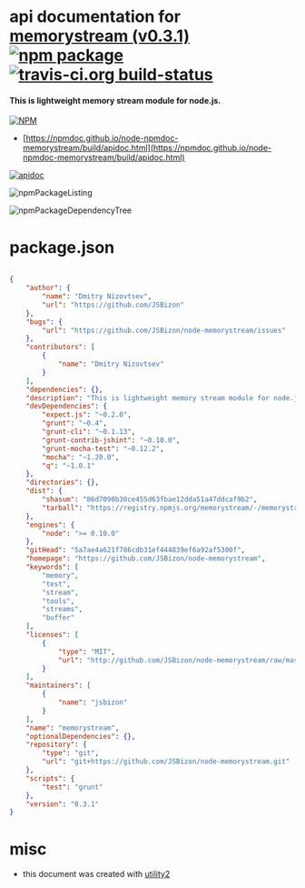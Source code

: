 # api documentation for  [memorystream (v0.3.1)](https://github.com/JSBizon/node-memorystream)  [![npm package](https://img.shields.io/npm/v/npmdoc-memorystream.svg?style=flat-square)](https://www.npmjs.org/package/npmdoc-memorystream) [![travis-ci.org build-status](https://api.travis-ci.org/npmdoc/node-npmdoc-memorystream.svg)](https://travis-ci.org/npmdoc/node-npmdoc-memorystream)
#### This is lightweight memory stream module for node.js.

[![NPM](https://nodei.co/npm/memorystream.png?downloads=true&downloadRank=true&stars=true)](https://www.npmjs.com/package/memorystream)

- [https://npmdoc.github.io/node-npmdoc-memorystream/build/apidoc.html](https://npmdoc.github.io/node-npmdoc-memorystream/build/apidoc.html)

[![apidoc](https://npmdoc.github.io/node-npmdoc-memorystream/build/screenCapture.buildCi.browser.%252Ftmp%252Fbuild%252Fapidoc.html.png)](https://npmdoc.github.io/node-npmdoc-memorystream/build/apidoc.html)

![npmPackageListing](https://npmdoc.github.io/node-npmdoc-memorystream/build/screenCapture.npmPackageListing.svg)

![npmPackageDependencyTree](https://npmdoc.github.io/node-npmdoc-memorystream/build/screenCapture.npmPackageDependencyTree.svg)



# package.json

```json

{
    "author": {
        "name": "Dmitry Nizovtsev",
        "url": "https://github.com/JSBizon"
    },
    "bugs": {
        "url": "https://github.com/JSBizon/node-memorystream/issues"
    },
    "contributors": [
        {
            "name": "Dmitry Nizovtsev"
        }
    ],
    "dependencies": {},
    "description": "This is lightweight memory stream module for node.js.",
    "devDependencies": {
        "expect.js": "~0.2.0",
        "grunt": "~0.4",
        "grunt-cli": "~0.1.13",
        "grunt-contrib-jshint": "~0.10.0",
        "grunt-mocha-test": "~0.12.2",
        "mocha": "~1.20.0",
        "q": "~1.0.1"
    },
    "directories": {},
    "dist": {
        "shasum": "86d7090b30ce455d63fbae12dda51a47ddcaf9b2",
        "tarball": "https://registry.npmjs.org/memorystream/-/memorystream-0.3.1.tgz"
    },
    "engines": {
        "node": ">= 0.10.0"
    },
    "gitHead": "5a7ae4a621f786cdb31ef444839ef6a92af5300f",
    "homepage": "https://github.com/JSBizon/node-memorystream",
    "keywords": [
        "memory",
        "test",
        "stream",
        "tools",
        "streams",
        "buffer"
    ],
    "licenses": [
        {
            "type": "MIT",
            "url": "http://github.com/JSBizon/node-memorystream/raw/master/LICENSE"
        }
    ],
    "maintainers": [
        {
            "name": "jsbizon"
        }
    ],
    "name": "memorystream",
    "optionalDependencies": {},
    "repository": {
        "type": "git",
        "url": "git+https://github.com/JSBizon/node-memorystream.git"
    },
    "scripts": {
        "test": "grunt"
    },
    "version": "0.3.1"
}
```



# misc
- this document was created with [utility2](https://github.com/kaizhu256/node-utility2)
